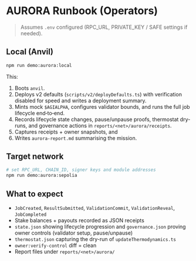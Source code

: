 # AURORA Runbook (Operators)

> Assumes `.env` configured (RPC_URL, PRIVATE_KEY / SAFE settings if needed).

## Local (Anvil)

```bash
npm run demo:aurora:local
```

This:

1. Boots `anvil`.
2. Deploys v2 defaults (`scripts/v2/deployDefaults.ts`) with verification disabled for speed and writes a deployment summary.
3. Mints mock `$AGIALPHA`, configures validator bounds, and runs the full job lifecycle end‑to‑end.
4. Records lifecycle state changes, pause/unpause proofs, thermostat dry-runs, and governance actions in `reports/<net>/aurora/receipts`.
5. Captures receipts + owner snapshots, and
6. Writes `aurora-report.md` summarising the mission.

## Target network

```bash
# set RPC_URL, CHAIN_ID, signer keys and module addresses
npm run demo:aurora:sepolia
```

## What to expect

* `JobCreated`, `ResultSubmitted`, `ValidationCommit`, `ValidationReveal`, `JobCompleted`
* Stake balances + payouts recorded as JSON receipts
* `state.json` showing lifecycle progression and `governance.json` proving owner controls (validator setup, pause/unpause)
* `thermostat.json` capturing the dry-run of `updateThermodynamics.ts`
* `owner:verify-control` diff = clean
* Report files under `reports/<net>/aurora/`

